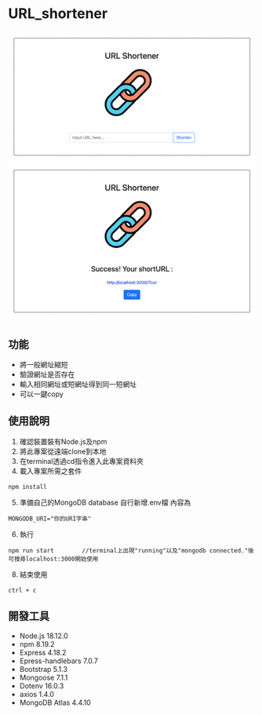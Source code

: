 # URL_shortener
![](./public/image/screenshot1.png)
![](./public/image/screenshot2.png)
## 功能
- 將一般網址縮短
- 驗證網址是否存在
- 輸入相同網址或短網址得到同一短網址
- 可以一鍵copy
## 使用說明
1. 確認裝置裝有Node.js及npm
2. 將此專案從遠端clone到本地
3. 在terminal透過cd指令進入此專案資料夾
4. 載入專案所需之套件
```
npm install
```   
5. 準備自己的MongoDB database 自行新增.env檔 內容為
```
MONGODB_URI="你的URI字串"
```
6. 執行 
```
npm run start        //terminal上出現"running"以及"mongodb connected."後 可搜尋localhost:3000開始使用
```
8. 結束使用
```
ctrl + c
```
## 開發工具
- Node.js 18.12.0
- npm 8.19.2
- Express 4.18.2
- Epress-handlebars 7.0.7
- Bootstrap 5.1.3
- Mongoose 7.1.1
- Dotenv 16.0.3
- axios 1.4.0
- MongoDB Atlas 4.4.10
